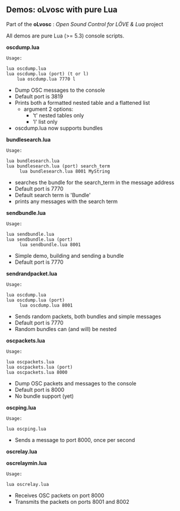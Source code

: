 
## Demos: oLvosc with pure Lua 

Part of the **oLvosc** : *Open Sound Control for LÖVE & Lua* project

All demos are pure Lua (>= 5.3) console scripts.

**oscdump.lua**

```
Usage:

lua oscdump.lua
lua oscdump.lua (port) (t or l)
    lua oscdump.lua 7770 l
```

  * Dump OSC messages to the console
  * Default port is 3819
  * Prints both a formatted nested table and a flattened list
      * argument 2 options: 
          * 't' nested tables only
          * 'l' list only
  * oscdump.lua now supports bundles

**bundlesearch.lua**

```
Usage:

lua bundlesearch.lua
lua bundlesearch.lua (port) search_term
     lua bundlesearch.lua 8001 MyString
```

  * searches the bundle for the search_term in the message address
  * Default port is 7770
  * Default search term is 'Bundle'
  * prints any messages with the search term

**sendbundle.lua**

```
Usage:

lua sendbundle.lua
lua sendbundle.lua (port)
     lua sendbundle.lua 8001
```

  * Simple demo, building and sending a bundle
  * Default port is 7770

**sendrandpacket.lua**

```
Usage:

lua oscdump.lua
lua oscdump.lua (port)
     lua oscdump.lua 8001
```

  * Sends random packets, both bundles and simple messages
  * Default port is 7770
  * Random bundles can (and will) be nested

**oscpackets.lua**

```
Usage:

lua oscpackets.lua
lua oscpackets.lua (port)
lua oscpackets.lua 8000
```

  * Dump OSC packets and messages to the console
  * Default port is 8000
  * No bundle support (yet)

**oscping.lua**

```
Usage:

lua oscping.lua
```

  * Sends a message to port 8000, once per second

**oscrelay.lua**

**oscrelaymin.lua**

```
Usage:

lua oscrelay.lua
```

  * Receives OSC packets on port 8000
  * Transmits the packets on ports 8001 and 8002